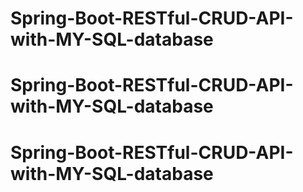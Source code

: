 # Spring-Boot-RESTful-CRUD-API-with-MY-SQL-database
# Spring-Boot-RESTful-CRUD-API-with-MY-SQL-database
# Spring-Boot-RESTful-CRUD-API-with-MY-SQL-database
